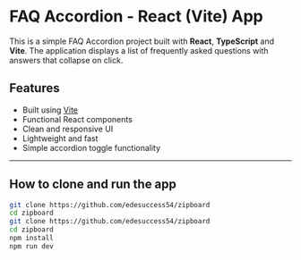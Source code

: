 # FAQ Accordion - React (Vite) App

This is a simple FAQ Accordion project built with **React**, **TypeScript** and **Vite**. The application displays a list of frequently asked questions with answers that collapse on click.

## Features

- Built using [Vite](https://vitejs.dev/)
- Functional React components
- Clean and responsive UI
- Lightweight and fast
- Simple accordion toggle functionality

---

## How to clone and run the app

```bash
git clone https://github.com/edesuccess54/zipboard
cd zipboard
git clone https://github.com/edesuccess54/zipboard
cd zipboard
npm install
npm run dev